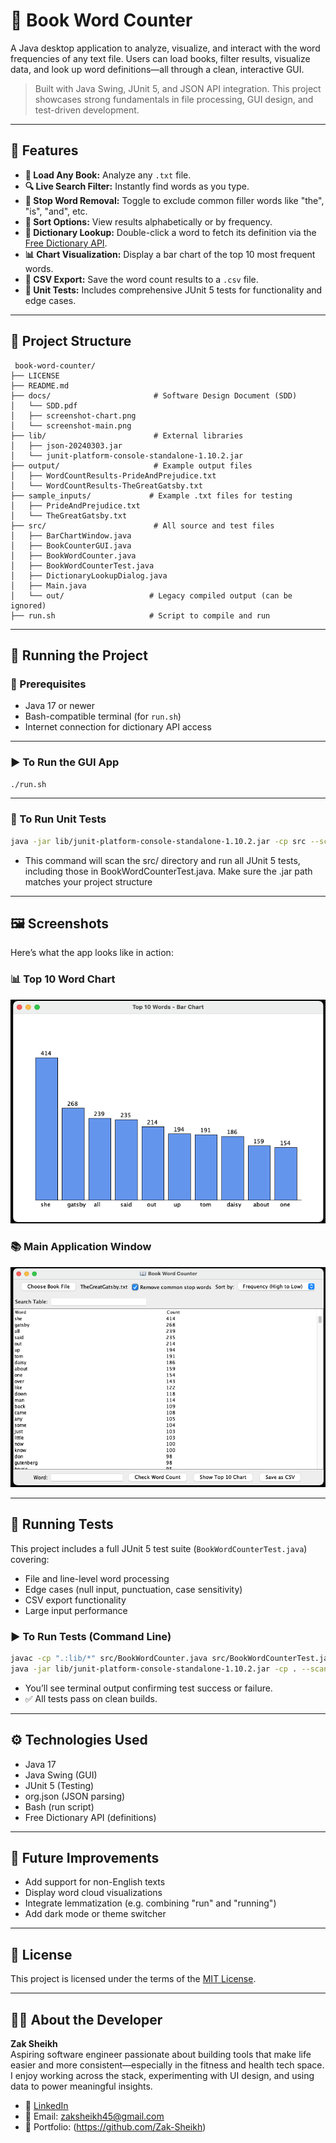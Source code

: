 # 📖 Book Word Counter

A Java desktop application to analyze, visualize, and interact with the word frequencies of any text file. Users can load books, filter results, visualize data, and look up word definitions—all through a clean, interactive GUI.

> Built with Java Swing, JUnit 5, and JSON API integration. This project showcases strong fundamentals in file processing, GUI design, and test-driven development.

---

## 🚀 Features

- **📂 Load Any Book:** Analyze any `.txt` file.
- **🔍 Live Search Filter:** Instantly find words as you type.
- **🧹 Stop Word Removal:** Toggle to exclude common filler words like "the", "is", "and", etc.
- **🔢 Sort Options:** View results alphabetically or by frequency.
- **📘 Dictionary Lookup:** Double-click a word to fetch its definition via the [Free Dictionary API](https://dictionaryapi.dev/).
- **📊 Chart Visualization:** Display a bar chart of the top 10 most frequent words.
- **💾 CSV Export:** Save the word count results to a `.csv` file.
- **🧪 Unit Tests:** Includes comprehensive JUnit 5 tests for functionality and edge cases.

---

## 📁 Project Structure

```
 book-word-counter/
├── LICENSE
├── README.md
├── docs/                       # Software Design Document (SDD)
│   └── SDD.pdf
│   ├── screenshot-chart.png
│   └── screenshot-main.png
├── lib/                        # External libraries
│   ├── json-20240303.jar
│   └── junit-platform-console-standalone-1.10.2.jar
├── output/                     # Example output files
│   ├── WordCountResults-PrideAndPrejudice.txt
│   └── WordCountResults-TheGreatGatsby.txt
├── sample_inputs/             # Example .txt files for testing
│   ├── PrideAndPrejudice.txt
│   └── TheGreatGatsby.txt
├── src/                        # All source and test files
│   ├── BarChartWindow.java
│   ├── BookCounterGUI.java
│   ├── BookWordCounter.java
│   ├── BookWordCounterTest.java
│   ├── DictionaryLookupDialog.java
│   ├── Main.java
│   └── out/                   # Legacy compiled output (can be ignored)
├── run.sh                     # Script to compile and run

```

---

## 🧪 Running the Project

### 🔧 Prerequisites

- Java 17 or newer
- Bash-compatible terminal (for `run.sh`)
- Internet connection for dictionary API access

---

### ▶️ To Run the GUI App

```bash
./run.sh
```

---

### 🧪 To Run Unit Tests

```bash
java -jar lib/junit-platform-console-standalone-1.10.2.jar -cp src --scan-classpath
```

- This command will scan the src/ directory and run all JUnit 5 tests, including those in BookWordCounterTest.java. Make sure the .jar path matches your project structure

---

## 🖼 Screenshots

Here’s what the app looks like in action:

### 📊 Top 10 Word Chart

![Bar Chart Screenshot](docs/screenshot-chart.png)

### 📚 Main Application Window

![Main GUI Screenshot](docs/screenshot-main.png)

---

## 🧪 Running Tests

This project includes a full JUnit 5 test suite (`BookWordCounterTest.java`) covering:

- File and line-level word processing
- Edge cases (null input, punctuation, case sensitivity)
- CSV export functionality
- Large input performance

### ▶️ To Run Tests (Command Line)

```bash
javac -cp ".:lib/*" src/BookWordCounter.java src/BookWordCounterTest.java
java -jar lib/junit-platform-console-standalone-1.10.2.jar -cp . --scan-classpath
```

- You’ll see terminal output confirming test success or failure.
- ✅ All tests pass on clean builds.

---

## ⚙️ Technologies Used

- Java 17
- Java Swing (GUI)
- JUnit 5 (Testing)
- org.json (JSON parsing)
- Bash (run script)
- Free Dictionary API (definitions)

---

## 📌 Future Improvements

- Add support for non-English texts
- Display word cloud visualizations
- Integrate lemmatization (e.g. combining "run" and "running")
- Add dark mode or theme switcher

---

## 📄 License

This project is licensed under the terms of the [MIT License](LICENSE).

---

## 👨‍💻 About the Developer

**Zak Sheikh**  
Aspiring software engineer passionate about building tools that make life easier and more consistent—especially in the fitness and health tech space. I enjoy working across the stack, experimenting with UI design, and using data to power meaningful insights.

- 💼 [LinkedIn](https://www.linkedin.com/in/zaksheikh)  
- 📧 Email: zaksheikh45@gmail.com  
- 🧠 Portfolio: (https://github.com/Zak-Sheikh)
